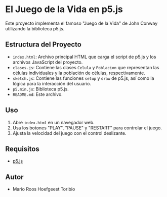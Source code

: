 # El Juego de la Vida en p5.js

Este proyecto implementa el famoso "Juego de la Vida" de John Conway utilizando la biblioteca p5.js.

## Estructura del Proyecto

- `index.html`: Archivo principal HTML que carga el script de p5.js y los archivos JavaScript del proyecto.
- `clases.js`: Contiene las clases `Celula` y `Poblacion` que representan las células individuales y la población de células, respectivamente.
- `sketch.js`: Contiene las funciones `setup` y `draw` de p5.js, así como la lógica para la interacción del usuario.
- `p5.min.js`: Biblioteca p5.js.
- `README.md`: Este archivo.


## Uso

1. Abre `index.html` en un navegador web.
2. Usa los botones "PLAY", "PAUSE" y "RESTART" para controlar el juego.
3. Ajusta la velocidad del juego con el control deslizante.

## Requisitos

- [p5.js](https://p5js.org/)

## Autor

- Mario Roos Hoefgeest Toribio
